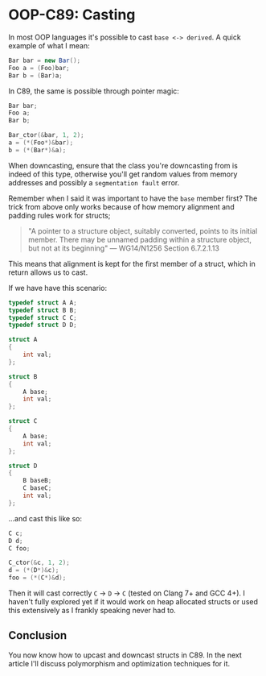 # OOP-C89: Casting

In most OOP languages it's possible to cast `base <-> derived`. A quick example
of what I mean:

```csharp
Bar bar = new Bar();
Foo a = (Foo)bar;
Bar b = (Bar)a;
```

In C89, the same is possible through pointer magic:

```c
Bar bar;
Foo a;
Bar b;

Bar_ctor(&bar, 1, 2);
a = (*(Foo*)&bar);
b = (*(Bar*)&a);
```

When downcasting, ensure that the class you're downcasting from is indeed of
this type, otherwise you'll get random values from memory addresses and
possibly a `segmentation fault` error.

Remember when I said it was important to have the `base` member first? The
trick from above only works because of how memory alignment and padding rules
work for structs;

> "A pointer to a structure object, suitably converted, points to its initial
> member. There may be unnamed padding within a structure object, but not at
> its beginning" — WG14/N1256 Section 6.7.2.1.13

This means that alignment is kept for the first member of a struct, which in
return allows us to cast.

If we have have this scenario:

```c
typedef struct A A;
typedef struct B B;
typedef struct C C;
typedef struct D D;

struct A
{
    int val;
};

struct B
{
    A base;
    int val;
};

struct C
{
    A base;
    int val;
};

struct D
{
    B baseB;
    C baseC;
    int val;
};
```

...and cast this like so:

```c
C c;
D d;
C foo;

C_ctor(&c, 1, 2);
d = (*(D*)&c);
foo = (*(C*)&d);
```

Then it will cast correctly `C` -> `D` -> `C` (tested on Clang 7+ and GCC 4+).
I haven't fully explored yet if it would work on heap allocated structs or used
this extensively as I frankly speaking never had to.

## Conclusion

You now know how to upcast and downcast structs in C89. In the next article
I'll discuss polymorphism and optimization techniques for it.
